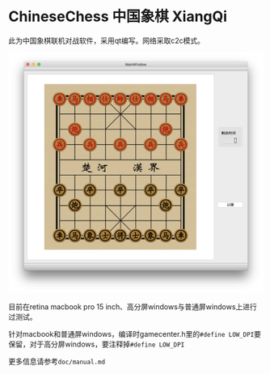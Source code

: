# ChineseChess 中国象棋 XiangQi

此为中国象棋联机对战软件，采用qt编写。网络采取c2c模式。

![截图1](./images/snapshot1.png)



目前在retina macbook pro 15 inch、高分屏windows与普通屏windows上进行过测试。

针对macbook和普通屏windows，编译时gamecenter.h里的`#define LOW_DPI`要保留，对于高分屏windows，要注释掉`#define LOW_DPI`



更多信息请参考`doc/manual.md`

